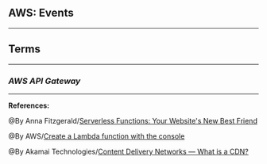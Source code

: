 ## **AWS: Events**




-----------------------------------------------


## **Terms**



-----------------------------------------------

### ***AWS API Gateway***


-------------------------------------------------------------



**References:**

@By Anna Fitzgerald/[Serverless Functions: Your Website's New Best Friend](https://aws.amazon.com/products/databases/) 

@By AWS/[Create a Lambda function with the console](https://docs.aws.amazon.com/lambda/latest/dg/getting-started-create-function.html)

@By Akamai Technologies/[Content Delivery Networks — What is a CDN?](https://www.akamai.com/our-thinking/cdn/what-is-a-cdn)
